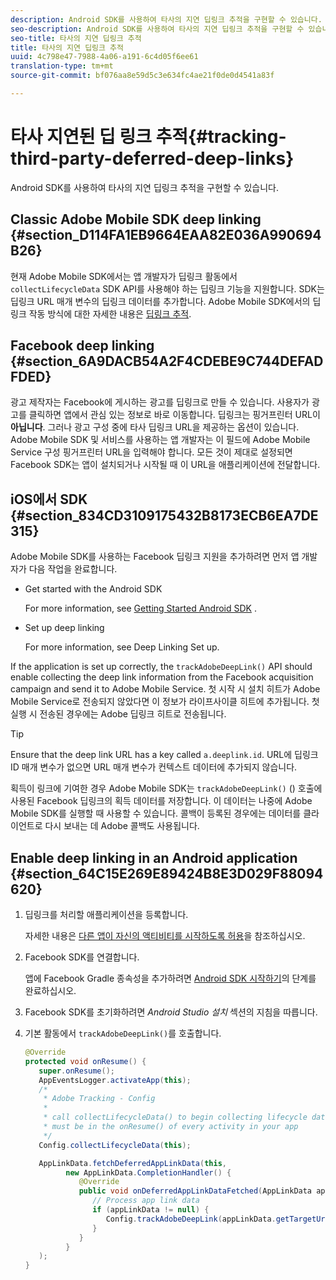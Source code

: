 ```yaml
---
description: Android SDK를 사용하여 타사의 지연 딥링크 추적을 구현할 수 있습니다.
seo-description: Android SDK를 사용하여 타사의 지연 딥링크 추적을 구현할 수 있습니다.
seo-title: 타사의 지연 딥링크 추적
title: 타사의 지연 딥링크 추적
uuid: 4c798e47-7988-4a06-a191-6c4d05f6ee61
translation-type: tm+mt
source-git-commit: bf076aa8e59d5c3e634fc4ae21f0de0d4541a83f

---
```



# 타사 지연된 딥 링크 추적{#tracking-third-party-deferred-deep-links}

Android SDK를 사용하여 타사의 지연 딥링크 추적을 구현할 수 있습니다.

## Classic Adobe Mobile SDK deep linking {#section_D114FA1EB9664EAA82E036A990694B26}

현재 Adobe Mobile SDK에서는 앱 개발자가 딥링크 활동에서 `collectLifecycleData` SDK API를 사용해야 하는 딥링크 기능을 지원합니다. SDK는 딥링크 URL 매개 변수의 딥링크 데이터를 추가합니다. Adobe Mobile SDK에서의 딥링크 작동 방식에 대한 자세한 내용은 [딥링크 추적](/help/android/acquisition-main/tracking-deep-links/tracking-deep-links.md).

## Facebook deep linking {#section_6A9DACB54A2F4CDEBE9C744DEFADFDED}

광고 제작자는 Facebook에 게시하는 광고를 딥링크로 만들 수 있습니다. 사용자가 광고를 클릭하면 앱에서 관심 있는 정보로 바로 이동합니다. 딥링크는 핑거프린터 URL이 **아닙니다**. 그러나 광고 구성 중에 타사 딥링크 URL을 제공하는 옵션이 있습니다. Adobe Mobile SDK 및 서비스를 사용하는 앱 개발자는 이 필드에 Adobe Mobile Service 구성 핑거프린터 URL을 입력해야 합니다. 모든 것이 제대로 설정되면 Facebook SDK는 앱이 설치되거나 시작될 때 이 URL을 애플리케이션에 전달합니다.

## iOS에서 SDK {#section_834CD3109175432B8173ECB6EA7DE315}

Adobe Mobile SDK를 사용하는 Facebook 딥링크 지원을 추가하려면 먼저 앱 개발자가 다음 작업을 완료합니다.

* Get started with the Android SDK

   For more information, see [Getting Started Android SDK](https://developers.facebook.com/docs/android/getting-started) .

* Set up deep linking

   For more information, see Deep Linking Set up.[](https://developers.facebook.com/docs/app-ads/deep-linking#os)

If the application is set up correctly, the `trackAdobeDeepLink()` API should enable collecting the deep link information from the Facebook acquisition campaign and send it to Adobe Mobile Service. 첫 시작 시 설치 히트가 Adobe Mobile Service로 전송되지 않았다면 이 정보가 라이프사이클 히트에 추가됩니다. 첫 실행 시 전송된 경우에는 Adobe 딥링크 히트로 전송됩니다.

>[!TIP]
>
>Ensure that the deep link URL has a key called `a.deeplink.id`. URL에 딥링크 ID 매개 변수가 없으면 URL 매개 변수가 컨텍스트 데이터에 추가되지 않습니다.

획득이 링크에 기여한 경우 Adobe Mobile SDK는 `trackAdobeDeepLink()` () 호출에 사용된 Facebook 딥링크의 획득 데이터를 저장합니다. 이 데이터는 나중에 Adobe Mobile SDK를 실행할 때 사용할 수 있습니다. 콜백이 등록된 경우에는 데이터를 클라이언트로 다시 보내는 데 Adobe 콜백도 사용됩니다.

## Enable deep linking in an Android application {#section_64C15E269E89424B8E3D029F88094620}

1. 딥링크를 처리할 애플리케이션을 등록합니다.

   자세한 내용은 [다른 앱이 자신의 액티비티를 시작하도록 허용](https://developer.android.com/training/basics/intents/filters.html)을 참조하십시오.

1. Facebook SDK를 연결합니다.

   앱에 Facebook Gradle 종속성을 추가하려면 [Android SDK 시작하기](https://developers.facebook.com/docs/android/getting-started)의 단계를 완료하십시오.

1. Facebook SDK를 초기화하려면 *Android Studio 설치* 섹션의 지침을 따릅니다.
1. 기본 활동에서 `trackAdobeDeepLink()`를 호출합니다.

   ```java
   @Override 
   protected void onResume() { 
      super.onResume(); 
      AppEventsLogger.activateApp(this); 
      /* 
       * Adobe Tracking - Config 
       * 
       * call collectLifecycleData() to begin collecting lifecycle data 
       * must be in the onResume() of every activity in your app 
       */ 
      Config.collectLifecycleData(this);
   
      AppLinkData.fetchDeferredAppLinkData(this, 
            new AppLinkData.CompletionHandler() { 
               @Override 
               public void onDeferredAppLinkDataFetched(AppLinkData appLinkData) { 
                  // Process app link data 
                  if (appLinkData != null) { 
                     Config.trackAdobeDeepLink(appLinkData.getTargetUri()); 
                  } 
               } 
            } 
      ); 
   }
   ```

